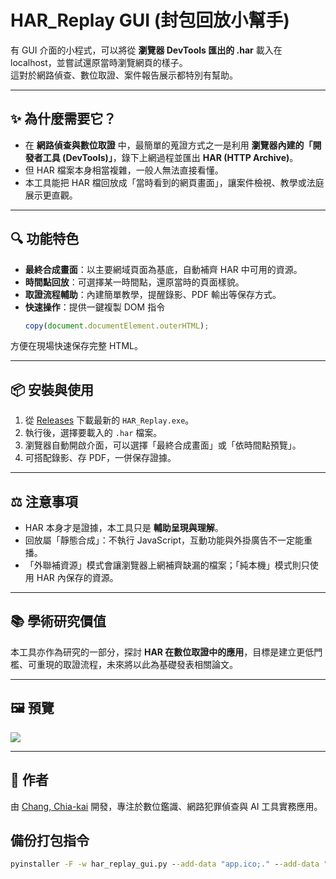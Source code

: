 # HAR_Replay GUI (封包回放小幫手)

有 GUI 介面的小程式，可以將從 **瀏覽器 DevTools 匯出的 .har** 載入在 localhost，並嘗試還原當時瀏覽網頁的樣子。  
這對於網路偵查、數位取證、案件報告展示都特別有幫助。  

---

## ✨ 為什麼需要它？
- 在 **網路偵查與數位取證** 中，最簡單的蒐證方式之一是利用 **瀏覽器內建的「開發者工具 (DevTools)」**，錄下上網過程並匯出 **HAR (HTTP Archive)**。  
- 但 HAR 檔案本身相當複雜，一般人無法直接看懂。  
- 本工具能把 HAR 檔回放成「當時看到的網頁畫面」，讓案件檢視、教學或法庭展示更直觀。  

---

## 🔍 功能特色
- **最終合成畫面**：以主要網域頁面為基底，自動補齊 HAR 中可用的資源。  
- **時間點回放**：可選擇某一時間點，還原當時的頁面樣貌。  
- **取證流程輔助**：內建簡單教學，提醒錄影、PDF 輸出等保存方式。  
- **快速操作**：提供一鍵複製 DOM 指令  
  ```js
  copy(document.documentElement.outerHTML);
  ```

方便在現場快速保存完整 HTML。

---

## 📦 安裝與使用

1. 從 [Releases](https://github.com/Chiakai-Chang/HAR_Replay/releases) 下載最新的 `HAR_Replay.exe`。
2. 執行後，選擇要載入的 `.har` 檔案。
3. 瀏覽器自動開啟介面，可以選擇「最終合成畫面」或「依時間點預覽」。
4. 可搭配錄影、存 PDF，一併保存證據。

---

## ⚖️ 注意事項

* HAR 本身才是證據，本工具只是 **輔助呈現與理解**。
* 回放屬「靜態合成」：不執行 JavaScript，互動功能與外掛廣告不一定能重播。
* 「外聯補資源」模式會讓瀏覽器上網補齊缺漏的檔案；「純本機」模式則只使用 HAR 內保存的資源。

---

## 📚 學術研究價值

本工具亦作為研究的一部分，探討 **HAR 在數位取證中的應用**，目標是建立更低門檻、可重現的取證流程，未來將以此為基礎發表相關論文。

---

## 🖼️ 預覽

[![](https://chiakai-chang.github.io/CKTools/img/HarReplayPreview.png)](https://github.com/Chiakai-Chang/HAR_Replay/releases)

---

## 👤 作者

由 [Chang, Chia-kai](https://www.linkedin.com/in/chiakai-chang-htciu) 開發，專注於數位鑑識、網路犯罪偵查與 AI 工具實務應用。

## 備份打包指令
```cmd
pyinstaller -F -w har_replay_gui.py --add-data "app.ico;." --add-data "banner.png;."
```
